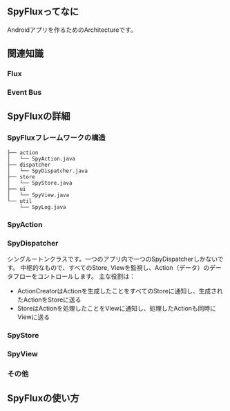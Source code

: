 ## SpyFluxってなに
Androidアプリを作るためのArchitectureです。

## 関連知識
### Flux
### Event Bus

## SpyFluxの詳細
### SpyFluxフレームワークの構造
```
├── action
│   └── SpyAction.java
├── dispatcher
│   └── SpyDispatcher.java
├── store
│   └── SpyStore.java
├── ui
│   └── SpyView.java
└── util
    └── SpyLog.java
```
### SpyAction

### SpyDispatcher
シングルートンクラスです。一つのアプリ内で一つのSpyDispatcherしかないです。
中枢的なもので、すべてのStore, Viewを監視し、Action（データ）のデータフローをコントロールします。
主な役割は：
- ActionCreatorはActionを生成したことをすべてのStoreに通知し、生成されたActionをStoreに送る
- StoreはActionを処理したことをViewに通知し、処理したActionも同時にViewに送る

### SpyStore

### SpyView

### その他

## SpyFluxの使い方
